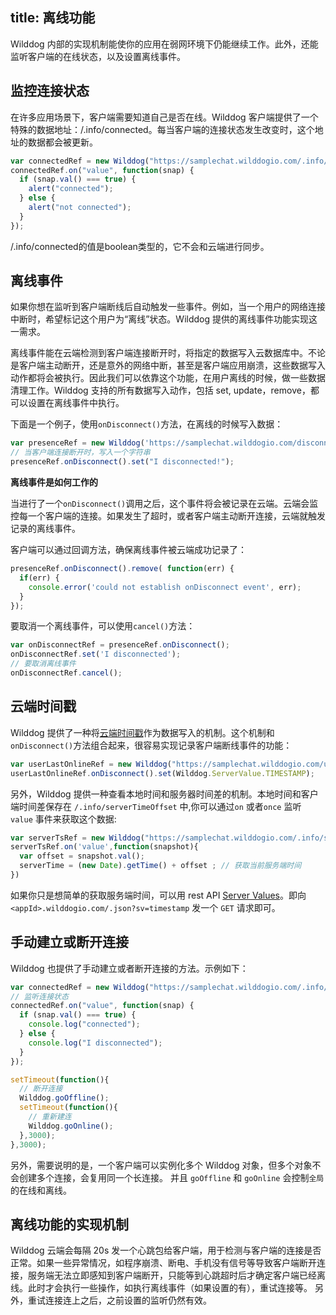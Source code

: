 title:  离线功能
---
Wilddog 内部的实现机制能使你的应用在弱网环境下仍能继续工作。此外，还能监听客户端的在线状态，以及设置离线事件。

## 监控连接状态

在许多应用场景下，客户端需要知道自己是否在线。Wilddog 客户端提供了一个特殊的数据地址：/.info/connected。每当客户端的连接状态发生改变时，这个地址的数据都会被更新。
``` js
var connectedRef = new Wilddog("https://samplechat.wilddogio.com/.info/connected");
connectedRef.on("value", function(snap) {
  if (snap.val() === true) {
    alert("connected");
  } else {
    alert("not connected");
  }
});
```
/.info/connected的值是boolean类型的，它不会和云端进行同步。

## 离线事件

如果你想在监听到客户端断线后自动触发一些事件。例如，当一个用户的网络连接中断时，希望标记这个用户为“离线”状态。Wilddog 提供的离线事件功能实现这一需求。

离线事件能在云端检测到客户端连接断开时，将指定的数据写入云数据库中。不论是客户端主动断开，还是意外的网络中断，甚至是客户端应用崩溃，这些数据写入动作都将会被执行。因此我们可以依靠这个功能，在用户离线的时候，做一些数据清理工作。Wilddog 支持的所有数据写入动作，包括 set, update，remove，都可以设置在离线事件中执行。

下面是一个例子，使用`onDisconnect()`方法，在离线的时候写入数据：

```js
var presenceRef = new Wilddog('https://samplechat.wilddogio.com/disconnectmessage');
// 当客户端连接断开时，写入一个字符串
presenceRef.onDisconnect().set("I disconnected!");
```

**离线事件是如何工作的**

当进行了一个`onDisconnect()`调用之后，这个事件将会被记录在云端。云端会监控每一个客户端的连接。如果发生了超时，或者客户端主动断开连接，云端就触发记录的离线事件。

客户端可以通过回调方法，确保离线事件被云端成功记录了：

```js
presenceRef.onDisconnect().remove( function(err) {
  if(err) {
    console.error('could not establish onDisconnect event', err);
  }
});
```

要取消一个离线事件，可以使用`cancel()`方法：

```js
var onDisconnectRef = presenceRef.onDisconnect();
onDisconnectRef.set('I disconnected');
// 要取消离线事件
onDisconnectRef.cancel();
```
## 云端时间戳
Wilddog 提供了一种将[云端时间戳](/docs/guide/database/web/api.html#TIMESTAMP)作为数据写入的机制。这个机制和`onDisconnect()`方法组合起来，很容易实现记录客户端断线事件的功能：

```js
var userLastOnlineRef = new Wilddog("https://samplechat.wilddogio.com/users/joe/lastOnline");
userLastOnlineRef.onDisconnect().set(Wilddog.ServerValue.TIMESTAMP);
```

另外，Wilddog 提供一种查看本地时间和服务器时间差的机制。本地时间和客户端时间差保存在 `/.info/serverTimeOffset` 中,你可以通过`on` 或者`once` 监听 `value` 事件来获取这个数据:

```js
var serverTsRef = new Wilddog("https://samplechat.wilddogio.com/.info/serverTimeOffset");
serverTsRef.on('value',function(snapshot){
  var offset = snapshot.val();
  serverTime = (new Date).getTime() + offset ; // 获取当前服务端时间
})
```
如果你只是想简单的获取服务端时间，可以用 rest API [Server Values](https://z.wilddog.com/rest/api#Server-Values0)。即向 `<appId>.wilddogio.com/.json?sv=timestamp` 发一个 `GET` 请求即可。

## 手动建立或断开连接
Wilddog 也提供了手动建立或者断开连接的方法。示例如下：

```js
var connectedRef = new Wilddog("https://samplechat.wilddogio.com/.info/connected");
// 监听连接状态
connectedRef.on("value", function(snap) {
  if (snap.val() === true) {
    console.log("connected");
  } else {
    console.log("I disconnected");
  }
});

setTimeout(function(){
  // 断开连接
  Wilddog.goOffline(); 
  setTimeout(function(){
    // 重新建连
    Wilddog.goOnline();
  },3000);
},3000);
```
另外，需要说明的是，一个客户端可以实例化多个 Wilddog 对象，但多个对象不会创建多个连接，会复用同一个长连接。 并且 `goOffline` 和 `goOnline` 会控制`全局`的在线和离线。 

## 离线功能的实现机制

Wilddog 云端会每隔 20s 发一个心跳包给客户端，用于检测与客户端的连接是否正常。如果一些异常情况，如程序崩溃、断电、手机没有信号等导致客户端断开连接，服务端无法立即感知到客户端断开，只能等到心跳超时后才确定客户端已经离线。此时才会执行一些操作，如执行离线事件（如果设置的有），重试连接等。
另外，重试连接连上之后，之前设置的监听仍然有效。








